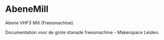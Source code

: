 # AbeneMill
Abene VHF3 Mill (Freesmachine)

Documentation voor de grote stanade freesmachine - Makerspace Leiden.

